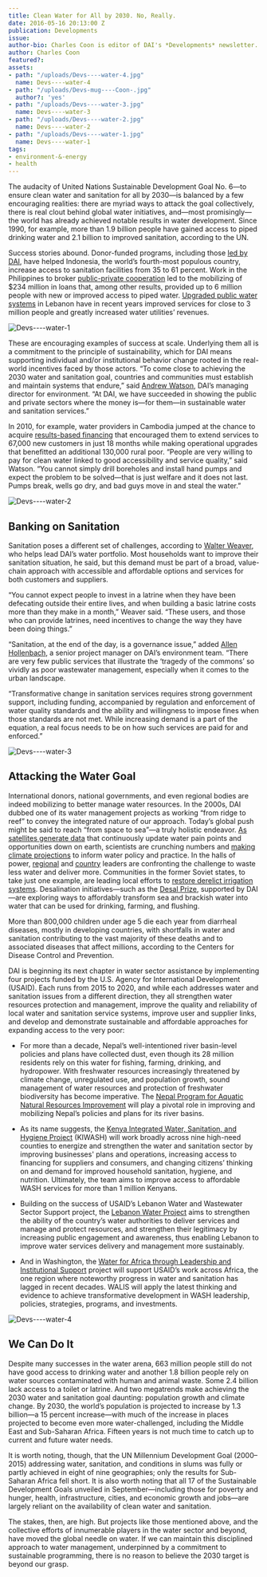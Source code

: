 ```yaml
---
title: Clean Water for All by 2030. No, Really.
date: 2016-05-16 20:13:00 Z
publication: Developments
issue: 
author-bio: Charles Coon is editor of DAI's *Developments* newsletter.
author: Charles Coon
featured?: 
assets:
- path: "/uploads/Devs----water-4.jpg"
  name: Devs----water-4
- path: "/uploads/Devs-mug----Coon-.jpg"
  author?: 'yes'
- path: "/uploads/Devs----water-3.jpg"
  name: Devs----water-3
- path: "/uploads/Devs----water-2.jpg"
  name: Devs----water-2
- path: "/uploads/Devs----water-1.jpg"
  name: Devs----water-1
tags:
- environment-&-energy
- health
---
```


The audacity of United Nations Sustainable Development Goal No. 6—to ensure clean water and sanitation for all by 2030—is balanced by a few encouraging realities: there are myriad ways to attack the goal collectively, there is real clout behind global water initiatives, and—most promisingly—the world has already achieved notable results in water development. Since 1990, for example, more than 1.9 billion people have gained access to piped drinking water and 2.1 billion to improved sanitation, according to the UN.




Success stories abound. Donor-funded programs, including those [led by DAI](http://dai.com/our-work/projects/indonesia%E2%80%94urban-water-sanitation-and-hygiene-iuwash-iuwash-plus), have helped Indonesia, the world’s fourth-most populous country, increase access to sanitation facilities from 35 to 61 percent. Work in the Philippines to broker [public-private cooperation](http://dai.com/our-work/projects/philippines%E2%80%94water-revolving-fund-support-program-pwrf) led to the mobilizing of $234 million in loans that, among other results, provided up to 6 million people with new or improved access to piped water. [Upgraded public water systems](http://dai.com/our-work/projects/lebanon-water-project-lwp) in Lebanon have in recent years improved services for close to 3 million people and greatly increased water utilities’ revenues.

![Devs----water-1](/uploads/Devs----water-1.jpg "Morocco registers an annual water deficit of about 2 billion cubic meters; if current population growth is maintained and water-use practices remain unchanged, the deficit is expected to reach 5 billion cubic meters by 2030. The Morocco Economic Competitiveness program helped local authorities design irrigated agriculture initiatives using treated wastewater.")

These are encouraging examples of success at scale. Underlying them all is a commitment to the principle of sustainability, which for DAI means supporting individual and/or institutional behavior change rooted in the real-world incentives faced by those actors. “To come close to achieving the 2030 water and sanitation goal, countries and communities must establish and maintain systems that endure,” said [Andrew Watson](https://www.dai.com/who-we-are/our-team/andrew-watson), DAI’s managing director for environment. “At DAI, we have succeeded in showing the public and private sectors where the money is—for them—in sustainable water and sanitation services.”

In 2010, for example, water providers in Cambodia jumped at the chance to acquire [results-based financing](http://dai.com/stories/results-based-financing-action-getting-clean-drinking-water-rural-cambodia) that encouraged them to extend services to 67,000 new customers in just 18 months while making operational upgrades that benefitted an additional 130,000 rural poor. “People are very willing to pay for clean water linked to good accessibility and service quality,” said Watson. “You cannot simply drill boreholes and install hand pumps and expect the problem to be solved—that is just welfare and it does not last. Pumps break, wells go dry, and bad guys move in and steal the water.”

![Devs----water-2](/uploads/Devs----water-2.jpg "Under the Urban Gardens Program for HIV-Affected Women and Children in Ethiopia, more than 400 groups and school-based gardens have given 35,000 households access to training and technologies (such as drip kits) in urban gardening.") 

## Banking on Sanitation

Sanitation poses a different set of challenges, according to [Walter Weaver](http://dai.com/who-we-are/our-team/walter-weaver), who helps lead DAI’s water portfolio. Most households want to improve their sanitation situation, he said, but this demand must be part of a broad, value-chain approach with accessible and affordable options and services for both customers and suppliers.

“You cannot expect people to invest in a latrine when they have been defecating outside their entire lives, and when building a basic latrine costs more than they make in a month,” Weaver said. “These users, and those who can provide latrines, need incentives to change the way they have been doing things.”

“Sanitation, at the end of the day, is a governance issue,” added [Allen Hollenbach](http://dai.com/who-we-are/our-team/allen-hollenbach), a senior project manager on DAI’s environment team. “There are very few public services that illustrate the ‘tragedy of the commons’ so vividly as poor wastewater management, especially when it comes to the urban landscape. 

“Transformative change in sanitation services requires strong government support, including funding, accompanied by regulation and enforcement of water quality standards and the ability and willingness to impose fines when those standards are not met. While increasing demand is a part of the equation, a real focus needs to be on how such services are paid for and enforced.”

![Devs----water-3](/uploads/Devs----water-3.jpg "More than 1.1 million people have obtained access to safe water supplies during the Indonesia Urban Water, Sanitation and Hygiene program.") 

## Attacking the Water Goal

International donors, national governments, and even regional bodies are indeed mobilizing to better manage water resources. In the 2000s, DAI dubbed one of its water management projects as working “from ridge to reef” to convey the integrated nature of our approach. Today’s global push might be said to reach “from space to sea”—a truly holistic endeavor. [As satellites generate data](http://dai.com/our-work/projects/worldwide%E2%80%94servir-program-demand-activity) that continuously update water pain points and opportunities down on earth, scientists are crunching numbers and [making climate projections](http://mekongarcc.net/sites/default/files/mekong_arcc_climate_study_main_report-press_for_web.pdf) to inform water policy and practice. In the halls of power, [regional](http://dai.com/our-work/projects/middle-east-and-north-africa%E2%80%94further-advancing-blue-revolution-initiative-fabri) and [country](http://dai.com/stories/water-efficiency-project-jordan-wins-global-distinction-award) leaders are confronting the challenge to waste less water and deliver more. Communities in the former Soviet states, to take just one example, are leading local efforts to [restore derelict irrigation systems](http://dai-global-developments.com/articles/uniting-tajikistans-farmers-to-fix-broken-irrigation-systems/). Desalination initiatives—such as the [Desal Prize](https://www.usaid.gov/news-information/press-releases/apr-22-2015-securing-water-food-grand-challenge-development-announces-winners), supported by DAI—are exploring ways to affordably transform sea and brackish water into water that can be used for drinking, farming, and flushing.

<aside><p>More than 800,000 children under age 5 die each year from diarrheal diseases, mostly in developing countries, with shortfalls in water and sanitation contributing to the vast majority of these deaths and to associated diseases that affect millions, according to the Centers for Disease Control and Prevention.</p></aside>

DAI is beginning its next chapter in water sector assistance by implementing four projects funded by the U.S. Agency for International Development (USAID). Each runs from 2015 to 2020, and while each addresses water and sanitation issues from a different direction, they all strengthen water resources protection and management, improve the quality and reliability of local water and sanitation service systems, improve user and supplier links, and develop and demonstrate sustainable and affordable approaches for expanding access to the very poor:

* For more than a decade, Nepal’s well-intentioned river basin-level policies and plans have collected dust, even though its 28 million residents rely on this water for fishing, farming, drinking, and hydropower. With freshwater resources increasingly threatened by climate change, unregulated use, and population growth, sound management of water resources and protection of freshwater biodiversity has become imperative. The [Nepal Program for Aquatic Natural Resources Improvement](http://dai.com/our-work/projects/nepal%E2%80%94program-aquatic-natural-resources-improvement-pani) will play a pivotal role in improving and mobilizing Nepal’s policies and plans for its river basins.

* As its name suggests, the [Kenya Integrated Water, Sanitation, and Hygiene Project](http://dai.com/our-work/projects/kenya%E2%80%94integrated-water-sanitation-and-hygiene-project-kiwash) (KIWASH) will work broadly across nine high-need counties to energize and strengthen the water and sanitation sector by improving businesses' plans and operations, increasing access to financing for suppliers and consumers, and changing citizens’ thinking on and demand for improved household sanitation, hygiene, and nutrition. Ultimately, the team aims to improve access to affordable WASH services for more than 1 million Kenyans.

* Building on the success of USAID’s Lebanon Water and Wastewater Sector Support project, the [Lebanon Water Project](http://dai.com/our-work/projects/lebanon-water-project-lwp) aims to strengthen the ability of the country’s water authorities to deliver services and manage and protect resources, and strengthen their legitimacy by increasing public engagement and awareness, thus enabling Lebanon to improve water services delivery and management more sustainably.

* And in Washington, the [Water for Africa through Leadership and Institutional Support](http://dai.com/our-work/projects/worldwide%E2%80%94water-africa-through-leadership-and-institutional-support-walis) project will support USAID’s work across Africa, the one region where noteworthy progress in water and sanitation has lagged in recent decades. WALIS will apply the latest thinking and evidence to achieve transformative development in WASH leadership, policies, strategies, programs, and investments.

![Devs----water-4](/uploads/Devs----water-4.jpg "Villagers in Daku, Fiji, have built a dike around their community in an effort to reduce the impacts of climate change that have translated into higher tides and increasingly severe weather events.") 

## We Can Do It

Despite many successes in the water arena, 663 million people still do not have good access to drinking water and another 1.8 billion people rely on water sources contaminated with human and animal waste. Some 2.4 billion lack access to a toilet or latrine. And two megatrends make achieving the 2030 water and sanitation goal daunting: population growth and climate change. By 2030, the world’s population is projected to increase by 1.3 billion—a 15 percent increase—with much of the increase in places projected to become even more water-challenged, including the Middle East and Sub-Saharan Africa. Fifteen years is not much time to catch up to current and future water needs.

It is worth noting, though, that the UN Millennium Development Goal (2000–2015) addressing water, sanitation, and conditions in slums was fully or partly achieved in eight of nine geographies; only the results for Sub-Saharan Africa fell short. It is also worth noting that all 17 of the Sustainable Development Goals unveiled in September—including those for poverty and hunger, health, infrastructure, cities, and economic growth and jobs—are largely reliant on the availability of clean water and sanitation. 

The stakes, then, are high. But projects like those mentioned above, and the collective efforts of innumerable players in the water sector and beyond, have moved the global needle on water. If we can maintain this disciplined approach to water management, underpinned by a commitment to sustainable programming, there is no reason to believe the 2030 target is beyond our grasp.
